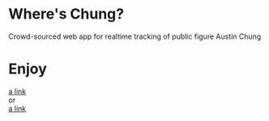 # Where's Chung?
Crowd-sourced web app for realtime tracking of public figure Austin Chung

# Enjoy
[a link](tinyurl.com/austinchung) <br />
or <br />
[a link](wheresx.herokuapp.com)
